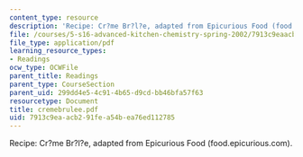 ```yaml
---
content_type: resource
description: 'Recipe: Cr?me Br?l?e, adapted from Epicurious Food (food.epicurious.com).'
file: /courses/5-s16-advanced-kitchen-chemistry-spring-2002/7913c9eaacb291fea54bea76ed112785_cremebrulee.pdf
file_type: application/pdf
learning_resource_types:
- Readings
ocw_type: OCWFile
parent_title: Readings
parent_type: CourseSection
parent_uid: 299dd4e5-4c91-4b65-d9cd-bb46bfa57f63
resourcetype: Document
title: cremebrulee.pdf
uid: 7913c9ea-acb2-91fe-a54b-ea76ed112785
---
```

Recipe: Cr?me Br?l?e, adapted from Epicurious Food (food.epicurious.com).


